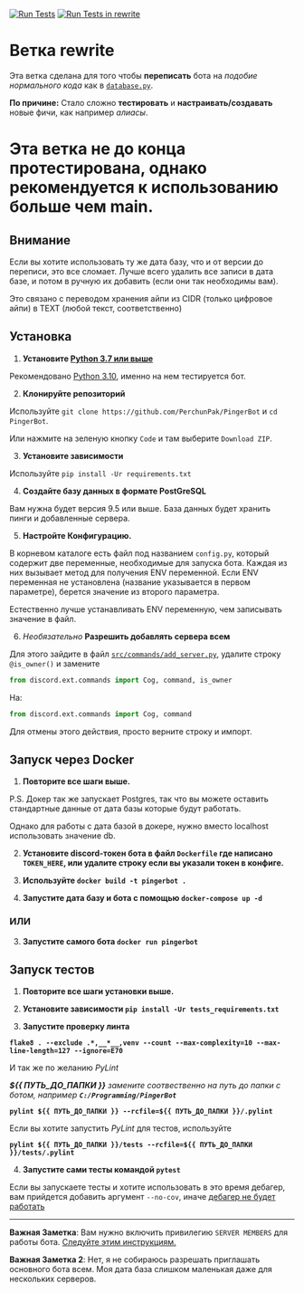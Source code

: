 [![Run Tests](https://github.com/PerchunPak/PingerBot/actions/workflows/tests.yml/badge.svg?branch=main)](https://github.com/PerchunPak/PingerBot/actions/workflows/tests.yml) [![Run Tests in rewrite](https://github.com/PerchunPak/PingerBot/actions/workflows/tests_rewrite.yml/badge.svg?branch=rewrite)](https://github.com/PerchunPak/PingerBot/actions/workflows/tests_rewrite.yml)

# Ветка rewrite

Эта ветка сделана для того чтобы **переписать** бота на *подобие нормального кода* как в [`database.py`](https://github.com/PerchunPak/PingerBot/blob/abe01c3f0f58ceab2a80cad54e860d22642b77fe/database.py).

**По причине:** Стало сложно **тестировать** и **настраивать/создавать** новые фичи, как например *алиасы*.

# Эта ветка не до конца протестирована, однако рекомендуется к использованию больше чем main.

## Внимание

Если вы хотите использовать ту же дата базу, что и от версии до переписи, это все сломает. Лучше всего удалить все записи в дата базе, и потом в ручную их добавить (если они так необходимы вам).

Это связано с переводом хранения айпи из CIDR (только цифровое айпи) в TEXT (любой текст, соответственно)

## Установка

1. **Установите [Python 3.7 или выше](https://www.python.org/downloads)**

Рекомендовано [Python 3.10](https://www.python.org/downloads/release/python-3101), именно на нем тестируется бот.

2. **Клонируйте репозиторий**

Используйте `git clone https://github.com/PerchunPak/PingerBot` и `cd PingerBot`.

Или нажмите на зеленую кнопку `Code` и там выберите `Download ZIP`.

3. **Установите зависимости**

Используйте `pip install -Ur requirements.txt`

4. **Создайте базу данных в формате PostGreSQL**

Вам нужна будет версия 9.5 или выше.
База данных будет хранить пинги и добавленные сервера.

5. **Настройте Конфигурацию.**

В корневом каталоге есть файл под названием `config.py`, который содержит две переменные, необходимые для запуска бота. 
Каждая из них вызывает метод для получения ENV переменной. Если ENV переменная не установлена (название указывается в первом параметре), берется значение из второго параметра.

Естественно лучше устанавливать ENV переменную, чем записывать значение в файл.

6. *Необязательно* **Разрешить добавлять сервера всем**

Для этого зайдите в файл [`src/commands/add_server.py`](https://github.com/PerchunPak/PingerBot/blob/rewrite/src/commands/add_server.py), удалите строку `@is_owner()` и замените
```py
from discord.ext.commands import Cog, command, is_owner
```
На:
```py
from discord.ext.commands import Cog, command
```

Для отмены этого действия, просто верните строку и импорт.

## Запуск через Docker

1. **Повторите все шаги выше.**

P.S. Докер так же запускает Postgres, так что вы можете оставить стандартные данные от дата базы которые будут работать.

Однако для работы с дата базой в докере, нужно вместо localhost использовать значение db.

2. **Установите discord-токен бота в файл `Dockerfile` где написано `TOKEN_HERE`, или удалите строку если вы указали токен в конфиге.**

3. **Используйте `docker build -t pingerbot .`**

4. **Запустите дата базу и бота с помощью `docker-compose up -d`**

### ИЛИ

3. **Запустите самого бота `docker run pingerbot`**

## Запуск тестов

1. **Повторите все шаги установки выше.**

2. **Установите зависимости `pip install -Ur tests_requirements.txt`**

3. **Запустите проверку линта**

**`flake8 . --exclude .*,__*__,venv --count --max-complexity=10 --max-line-length=127 --ignore=E70`**

И так же по желанию *PyLint*

***${{ ПУТЬ_ДО_ПАПКИ }}** замените соотвественно на путь до папки с ботом, например **`C:/Programming/PingerBot`***

**`pylint ${{ ПУТЬ_ДО_ПАПКИ }} --rcfile=${{ ПУТЬ_ДО_ПАПКИ }}/.pylint`**

Если вы хотите запустить *PyLint* для тестов, используйте

**`pylint ${{ ПУТЬ_ДО_ПАПКИ }}/tests --rcfile=${{ ПУТЬ_ДО_ПАПКИ }}/tests/.pylint`**

4. **Запустите сами тесты командой `pytest`**

Если вы запускаете тесты и хотите использовать в это время дебагер, вам прийдется добавить аргумент `--no-cov`, иначе [дебагер не будет работать](https://pytest-cov.readthedocs.io/en/latest/debuggers.html)

---

**Важная Заметка**: Вам нужно включить привилегию `SERVER MEMBERS` для работы бота. [Следуйте этим инструкциям.](https://discordpy.readthedocs.io/en/latest/intents.html#privileged-intents)

**Важная Заметка 2**: Нет, я не собираюсь разрешать приглашать основного бота всем. Моя дата база слишком маленькая даже для нескольких серверов.
